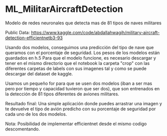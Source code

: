 # ML_MilitarAircraftDetection
Modelo de redes neuronales que detecta mas de 81 tipos de naves militares

Public Data: https://www.kaggle.com/code/abdallahwagih/military-aircraft-detection-efficientnetb3-93

Usando dos modelos, conseguimos una predicción del tipo de nave que queramos con el porcentaje de seguridad. Los pesos de los modelos están guardados en h.5
Para que el modelo funcione, es necesario descargar y tener en el mismo directorio que el notebook la carpeta "crop" con las diferentes carpetas de labels con sus imagenes tal y como se puede descargar del dataset de kaggle.

Usamos un pequeño for para que se usen dos modelos (iban a ser mas pero por tiempo y capacidad tuvieron que ser dos), que son entrenados en la detección de 81 tipos diferentes de aviones militares.

Resultado final: Una simple aplicación donde puedes arrastrar una imagen y te devuelve el tipo de avión predicho con su porcentaje de seguridad por cada uno de los dos modelos.

Nota: Posibilidad de implementar efficientnet desde el mismo codigo descomentando.
